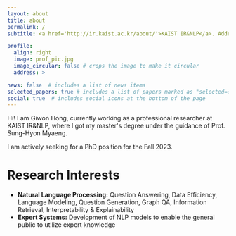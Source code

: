 ```yaml
---
layout: about
title: about
permalink: /
subtitle: <a href='http://ir.kaist.ac.kr/about/'>KAIST IR&NLP</a>. Address. Contacts. Moto. Etc.

profile:
  align: right
  image: prof_pic.jpg
  image_circular: false # crops the image to make it circular
  address: >

news: false  # includes a list of news items
selected_papers: true # includes a list of papers marked as "selected={true}"
social: true  # includes social icons at the bottom of the page
---
```


Hi! I am Giwon Hong, currently working as a professional researcher at KAIST IR&NLP, where I got my master's degree under the guidance of Prof. Sung-Hyon Myaeng.

I am actively seeking for a PhD position for the Fall 2023.

# Research Interests

- **Natural Language Processing:** Question Answering, Data Efficiency, Language Modeling, Question Generation, Graph QA, Information Retrieval, Interpretability & Explainability
- **Expert Systems:** Development of NLP models to enable the general public to utilize expert knowledge
